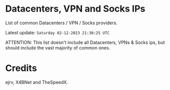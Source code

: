 # Datacenters, VPN and Socks IPs
 
List of common Datacenters / VPN / Socks providers. 

Latest update: `Saturday 02-12-2023 21:30:25 UTC` 

ATTENTION: This list doesn't include all Datacenters, VPNs & Socks ips, 
but should include the vast majority of common ones.

# Credits
ejrv, X4BNet and TheSpeedX.
